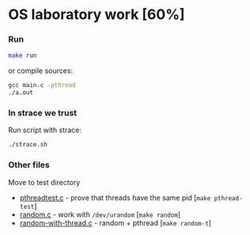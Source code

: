 # OS laboratory work [60%]

### Run

```bash
make run
```

or compile sources:

```bash
gcc main.c -pthread
./a.out
```
### In strace we trust

Run script with strace:
```bash
./strace.sh
```

### Other files

Move to test directory

* [pthreadtest.c](test/pthreadtest.c) - prove that threads have the same pid [`make pthread-test`]
* [random.c](main/random.c) - work with `/dev/urandom` [`make random`]
* [random-with-thread.c](main/random-with-thread.c) - random + pthread [`make random-t`]


